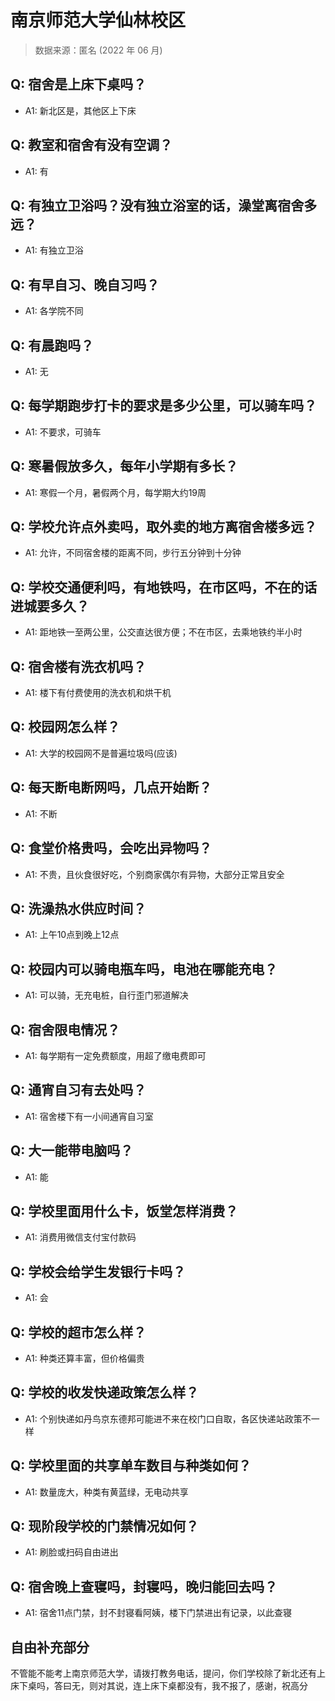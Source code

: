 # 南京师范大学仙林校区

> 数据来源：匿名 (2022 年 06 月)

## Q: 宿舍是上床下桌吗？

- A1: 新北区是，其他区上下床

## Q: 教室和宿舍有没有空调？

- A1: 有

## Q: 有独立卫浴吗？没有独立浴室的话，澡堂离宿舍多远？

- A1: 有独立卫浴

## Q: 有早自习、晚自习吗？

- A1: 各学院不同

## Q: 有晨跑吗？

- A1: 无

## Q: 每学期跑步打卡的要求是多少公里，可以骑车吗？

- A1: 不要求，可骑车

## Q: 寒暑假放多久，每年小学期有多长？

- A1: 寒假一个月，暑假两个月，每学期大约19周

## Q: 学校允许点外卖吗，取外卖的地方离宿舍楼多远？

- A1: 允许，不同宿舍楼的距离不同，步行五分钟到十分钟

## Q: 学校交通便利吗，有地铁吗，在市区吗，不在的话进城要多久？

- A1: 距地铁一至两公里，公交直达很方便；不在市区，去乘地铁约半小时

## Q: 宿舍楼有洗衣机吗？

- A1: 楼下有付费使用的洗衣机和烘干机

## Q: 校园网怎么样？

- A1: 大学的校园网不是普遍垃圾吗(应该)

## Q: 每天断电断网吗，几点开始断？

- A1: 不断

## Q: 食堂价格贵吗，会吃出异物吗？

- A1: 不贵，且伙食很好吃，个别商家偶尔有异物，大部分正常且安全

## Q: 洗澡热水供应时间？

- A1: 上午10点到晚上12点

## Q: 校园内可以骑电瓶车吗，电池在哪能充电？

- A1: 可以骑，无充电桩，自行歪门邪道解决

## Q: 宿舍限电情况？

- A1: 每学期有一定免费额度，用超了缴电费即可

## Q: 通宵自习有去处吗？

- A1: 宿舍楼下有一小间通宵自习室

## Q: 大一能带电脑吗？

- A1: 能

## Q: 学校里面用什么卡，饭堂怎样消费？

- A1: 消费用微信支付宝付款码

## Q: 学校会给学生发银行卡吗？

- A1: 会

## Q: 学校的超市怎么样？

- A1: 种类还算丰富，但价格偏贵

## Q: 学校的收发快递政策怎么样？

- A1: 个别快递如丹鸟京东德邦可能进不来在校门口自取，各区快递站政策不一样

## Q: 学校里面的共享单车数目与种类如何？

- A1: 数量庞大，种类有黄蓝绿，无电动共享

## Q: 现阶段学校的门禁情况如何？

- A1: 刷脸或扫码自由进出

## Q: 宿舍晚上查寝吗，封寝吗，晚归能回去吗？

- A1: 宿舍11点门禁，封不封寝看阿姨，楼下门禁进出有记录，以此查寝

## 自由补充部分

不管能不能考上南京师范大学，请拨打教务电话，提问，你们学校除了新北还有上床下桌吗，答曰无，则对其说，连上床下桌都没有，我不报了，感谢，祝高分
